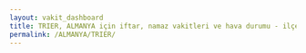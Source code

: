 ```yaml
---
layout: vakit_dashboard
title: TRIER, ALMANYA için iftar, namaz vakitleri ve hava durumu - ilçe/eyalet seç
permalink: /ALMANYA/TRIER/
---
```


<script type="text/javascript">
  var GLOBAL_COUNTRY = 'ALMANYA';
  var GLOBAL_CITY = 'TRIER';
  var GLOBAL_STATE = '';
  var lat = 72;
  var lon = 21;
</script>
